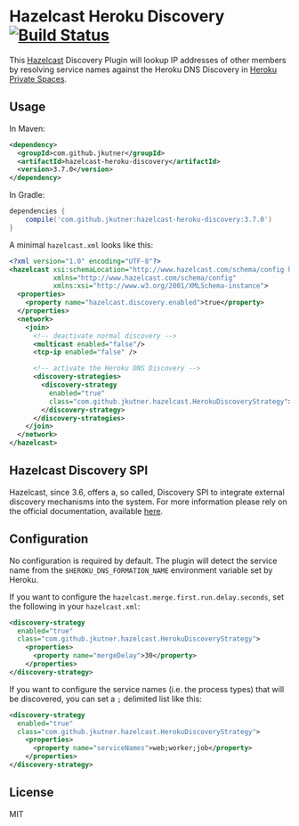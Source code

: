# Hazelcast Heroku Discovery [![Build Status](https://travis-ci.org/jkutner/hazelcast-heroku-discovery.svg?branch=master)](https://travis-ci.org/jkutner/hazelcast-heroku-discovery)

This [Hazelcast](https://hazelcast.org/) Discovery Plugin
will lookup IP addresses of other members by resolving service names against
the Heroku DNS Discovery in [Heroku Private Spaces](https://devcenter.heroku.com/articles/private-spaces).

## Usage

In Maven:

```xml
<dependency>
  <groupId>com.github.jkutner</groupId>
  <artifactId>hazelcast-heroku-discovery</artifactId>
  <version>3.7.0</version>
</dependency>
```

In Gradle:

```groovy
dependencies {
    compile('com.github.jkutner:hazelcast-heroku-discovery:3.7.0')
}
```

A minimal `hazelcast.xml` looks like this:

```xml
<?xml version="1.0" encoding="UTF-8"?>
<hazelcast xsi:schemaLocation="http://www.hazelcast.com/schema/config hazelcast-config-3.7.xsd"
           xmlns="http://www.hazelcast.com/schema/config"
           xmlns:xsi="http://www.w3.org/2001/XMLSchema-instance">
  <properties>
    <property name="hazelcast.discovery.enabled">true</property>
  </properties>
  <network>
    <join>
      <!-- deactivate normal discovery -->
      <multicast enabled="false"/>
      <tcp-ip enabled="false" />

      <!-- activate the Heroku DNS Discovery -->
      <discovery-strategies>
        <discovery-strategy
          enabled="true"
          class="com.github.jkutner.hazelcast.HerokuDiscoveryStrategy">
        </discovery-strategy>
      </discovery-strategies>
    </join>
  </network>
</hazelcast>
```

## Hazelcast Discovery SPI

Hazelcast, since 3.6, offers a, so called, Discovery SPI to integrate external discovery mechanisms into the system.
For more information please rely on the official documentation, available [here](http://docs.hazelcast.org/docs/3.6-EA2/manual/html-single/index.html#discovery-spi).

## Configuration

No configuration is required by default. The plugin will detect the service name from the `$HEROKU_DNS_FORMATION_NAME` environment variable set by Heroku.

If you want to configure the `hazelcast.merge.first.run.delay.seconds`, set the following in your `hazelcast.xml`:

```xml
<discovery-strategy
  enabled="true"
  class="com.github.jkutner.hazelcast.HerokuDiscoveryStrategy">
    <properties>
      <property name="mergeDelay">30</property>
    </properties>
</discovery-strategy>
```

If you want to configure the service names (i.e. the process types) that will be discovered, you can set a `;`
delimited list like this:

```xml
<discovery-strategy
  enabled="true"
  class="com.github.jkutner.hazelcast.HerokuDiscoveryStrategy">
    <properties>
      <property name="serviceNames">web;worker;job</property>
    </properties>
</discovery-strategy>
```

## License

MIT
